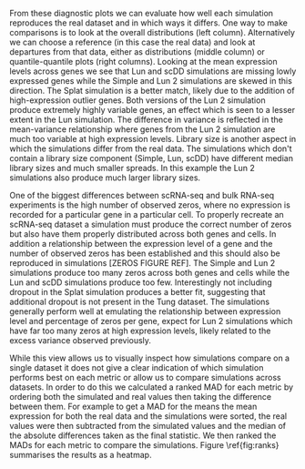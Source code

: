 From these diagnostic plots we can evaluate how well each simulation reproduces the real dataset and in which ways it differs. One way to make comparisons is to look at the overall distributions (left column). Alternatively we can choose a reference (in this case the real data) and look at departures from that data, either as distributions (middle column) or quantile-quantile plots (right columns). Looking at the mean expression levels across genes we see that Lun and scDD simulations are missing lowly expressed genes while the Simple and Lun 2 simulations are skewed in this direction. The Splat simulation is a better match, likely due to the addition of high-expression outlier genes. Both versions of the Lun 2 simulation produce extremely highly variable genes, an effect which is seen to a lesser extent in the Lun simulation. The difference in variance is reflected in the mean-variance relationship where genes from the Lun 2 simulation are much too variable at high expression levels. Library size is another aspect in which the simulations differ from the real data. The simulations which don't contain a library size component (Simple, Lun, scDD) have different median library sizes and much smaller spreads. In this example the Lun 2 simulations also produce much larger library sizes.

One of the biggest differences between scRNA-seq and bulk RNA-seq experiments is the high number of observed zeros, where no expression is recorded for a particular gene in a particular cell. To properly recreate an scRNA-seq dataset a simulation must produce the correct number of zeros but also have them properly distributed across both genes and cells. In addition a relationship between the expression level of a gene and the number of observed zeros has been established and this should also be reproduced in simulations [ZEROS FIGURE REF]. The Simple and Lun 2 simulations produce too many zeros across both genes and cells while the Lun and scDD simulations produce too few. Interestingly not including dropout in the Splat simulation produces a better fit, suggesting that additional dropout is not present in the Tung dataset. The simulations generally perform well at emulating the relationship between expression level and percentage of zeros per gene, expect for Lun 2 simulations which have far too many zeros at high expression levels, likely related to the excess variance observed previously.

While this view allows us to visually inspect how simulations compare on a single dataset it does not give a clear indication of which simulation performs best on each metric or allow us to compare simulations across datasets. In order to do this we calculated a ranked MAD for each metric by ordering both the simulated and real values then taking the difference between them. For example to get a MAD for the means the mean expression for both the real data and the simulations were sorted, the real values were then subtracted from the simulated values and the median of the absolute differences taken as the final statistic. We then ranked the MADs for each metric to compare the simulations. Figure \ref{fig:ranks} summarises the results as a heatmap.
